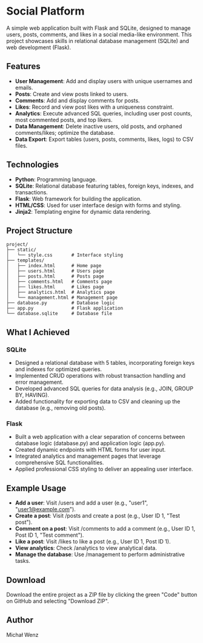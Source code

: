 # Social Platform

A simple web application built with Flask and SQLite, designed to manage users, posts, comments, and likes in a social media-like environment. This project showcases skills in relational database management (SQLite) and web development (Flask).

## Features

- **User Management**: Add and display users with unique usernames and emails.
- **Posts**: Create and view posts linked to users.
- **Comments**: Add and display comments for posts.
- **Likes**: Record and view post likes with a uniqueness constraint.
- **Analytics**: Execute advanced SQL queries, including user post counts, most commented posts, and top likers.
- **Data Management**: Delete inactive users, old posts, and orphaned comments/likes; optimize the database.
- **Data Export**: Export tables (users, posts, comments, likes, logs) to CSV files.

## Technologies

- **Python**: Programming language.
- **SQLite**: Relational database featuring tables, foreign keys, indexes, and transactions.
- **Flask**: Web framework for building the application.
- **HTML/CSS**: Used for user interface design with forms and styling.
- **Jinja2**: Templating engine for dynamic data rendering.

## Project Structure

```plaintext
project/
├── static/
│   └── style.css       # Interface styling
├── templates/
│   ├── index.html      # Home page
│   ├── users.html      # Users page
│   ├── posts.html      # Posts page
│   ├── comments.html   # Comments page
│   ├── likes.html      # Likes page
│   ├── analytics.html  # Analytics page
│   └── management.html # Management page
├── database.py         # Database logic
├── app.py              # Flask application
└── database.sqlite     # Database file
```

## What I Achieved

### SQLite
- Designed a relational database with 5 tables, incorporating foreign keys and indexes for optimized queries.
- Implemented CRUD operations with robust transaction handling and error management.
- Developed advanced SQL queries for data analysis (e.g., JOIN, GROUP BY, HAVING).
- Added functionality for exporting data to CSV and cleaning up the database (e.g., removing old posts).

### Flask
- Built a web application with a clear separation of concerns between database logic (database.py) and application logic (app.py).
- Created dynamic endpoints with HTML forms for user input.
- Integrated analytics and management pages that leverage comprehensive SQL functionalities.
- Applied professional CSS styling to deliver an appealing user interface.

## Example Usage
- **Add a user**: Visit /users and add a user (e.g., "user1", "user1@example.com").
- **Create a post**: Visit /posts and create a post (e.g., User ID 1, "Test post").
- **Comment on a post**: Visit /comments to add a comment (e.g., User ID 1, Post ID 1, "Test comment").
- **Like a post**: Visit /likes to like a post (e.g., User ID 1, Post ID 1).
- **View analytics**: Check /analytics to view analytical data.
- **Manage the database**: Use /management to perform administrative tasks.

## Download
Download the entire project as a ZIP file by clicking the green "Code" button on GitHub and selecting "Download ZIP".

## Author
Michał Wenz